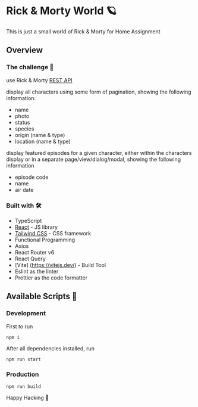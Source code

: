 # Rick & Morty World 🪐

This is just a small world of Rick & Morty for Home Assignment

## Overview

### The challenge 📝

use Rick & Morty [REST API](https://rickandmortyapi.com/)

display all characters using some form of pagination, showing the following information:
- name
- photo
- status
- species
- origin (name & type)
- location (name & type)

display featured episodes for a given character, either within the characters display or in a
separate page/view/dialog/modal, showing the following information
- episode code
- name
- air date

### Built with 🛠

- TypeScript
- [React](https://reactjs.org/) - JS library
- [Tailwind CSS](https://tailwindcss.com/) - CSS framework
- Functional Programming
- Axios
- React Router v6
- React Query
- [Vite] (https://vitejs.dev/) - Build Tool
- Eslint as the linter
- Prettier as the code formatter

## Available Scripts 📖

### Development

First to run 
```
npm i
```
After all dependencies installed, run
```
npm run start
```

### Production

```
npm run build
```

Happy Hacking 🎉
